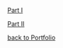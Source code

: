 





[Part I](https://ziqi0921.github.io/zhou-portfolio/part1)

[Part II](https://ziqi0921.github.io/zhou-portfolio/part2)

[back to Portfolio](https://ziqi0921.github.io/zhou-portfolio/)
